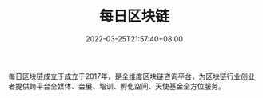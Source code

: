 ﻿---
weight: 
title: "每日区块链"
description: "每日区块链成立于成立于2017年，是全维度区块链咨询平台，为区块链行业创业者提供跨平台全媒体、会展、培训、孵化空间、天使基金全方位服务"
date: 2022-03-25T21:57:40+08:00
lastmod: 2022-03-25T16:45:40+08:00
draft: false
authors: ["Metabd"]
featuredImage: "meiriqukuailian.png"
link: ""
tags: ["元宇宙资讯","每日区块链"]
categories: ["navigation"]
navigation: ["元宇宙资讯"]
lightgallery: true
toc: true
pinned: false
recommend: false
recommend1: false
---
每日区块链成立于成立于2017年，是全维度区块链咨询平台，为区块链行业创业者提供跨平台全媒体、会展、培训、孵化空间、天使基金全方位服务。
